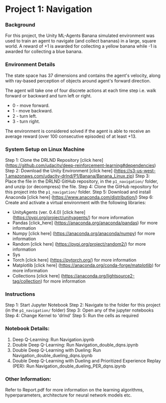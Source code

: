 # Project 1: Navigation


### Background

For this project, the Unity ML-Agents Banana simulated environment was used to train an agent to navigate (and collect bananas) 
in a large, square world. A reward of +1 is awarded for collecting a yellow banana while -1 is awarded for 
collecting a blue banana.


### Environment Details
The state space has 37 dimensions and contains the agent's velocity, along with ray-based perception of objects around 
agent's forward direction.

The agent will take one of four discrete actions at each time step i.e. walk forward or backward and turn left or right. 

- 0 - move forward.
- 1 - move backward.
- 2 - turn left.
- 3 - turn right.

The environment is considered solved if the agent is able to receive an average reward (over 100 consecutive episodes) of at least +13.


### System Setup on Linux Machine
Step 1: Clone the DRLND Repository [click here] (https://github.com/udacity/deep-reinforcement-learning#dependencies)
Step 2: Download the Unity Environment [click here] (https://s3-us-west-1.amazonaws.com/udacity-drlnd/P1/Banana/Banana_Linux.zip)
Step 3: Place the file in the DRLND GitHub repository, in the `p1_navigation/` folder, and unzip (or decompress) the file.
Step 4: Clone the GitHub repository for this project into the `p1_navigation/` folder.
Step 5: Download and install Anaconda [click here] (https://www.anaconda.com/distribution/)
Step 6: Create and activate a virtual environment with the following libraries:
* UnityAgents (ver. 0.4.0) [click here] (https://pypi.org/project/unityagents/) for more information
* Pandas [click_here] (https://anaconda.org/anaconda/pandas) for more information
* Numpy [click here] (https://anaconda.org/anaconda/numpy) for more information
* Random [click here] (https://pypi.org/project/random2/) for more information
* Sys 
* Torch [click here] (https://pytorch.org/) for more information
* Matplotlib [click here] (https://anaconda.org/conda-forge/matplotlib) for more information
* Collections [click here] (https://anaconda.org/lightsource2-tag/collection) for more information


### Instructions
Step 1: Start Jupyter Notebook
Step 2: Navigate to the folder for this project (in the `p1_navigation/` folder) 
Step 3: Open any of the jupyter notebooks
Step 4: Change Kernel to 'drlnd'
Step 5: Run the cells as required 


### Notebook Details:

1) Deep Q-Learning: Run Navigation.ipynb
2) Double Deep Q-Learning: Run Navigation_double_dqns.ipynb
3) Double Deep Q-Learning with Dueling: Run Navigation_double_dueling_dqns.ipynb
4) Double Deep Q-Learning with Dueling and Prioritized Experience Replay (PER): Run Navigation_double_dueling_PER_dqns.ipynb


### Other Information:

Refer to Report.pdf for more information on the learning algorithms, hyperparameters, architecture for neural network models etc.
